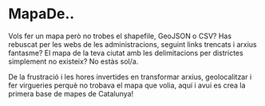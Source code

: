 # MapaDe..
Vols fer un mapa però no trobes el shapefile, GeoJSON o CSV? Has rebuscat per les webs de les administracions, seguint links trencats i arxius fantasme? El mapa de la teva ciutat amb les delimitacions per districtes simplement no existeix? No estàs sol/a. 

De la frustració i les hores invertides en transformar arxius, geolocalitzar i fer virgueries perquè no trobava el mapa que volia, aquí i avui es crea la primera base de mapes de Catalunya!

